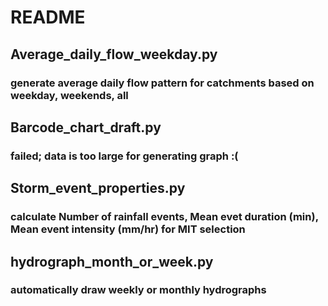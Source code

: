 # README
## Average_daily_flow_weekday.py
### generate average daily flow pattern for catchments based on weekday, weekends, all

## Barcode_chart_draft.py
### failed; data is too large for generating graph :(

## Storm_event_properties.py
### calculate Number of rainfall events, Mean evet duration (min), Mean event intensity (mm/hr) for MIT selection

## hydrograph_month_or_week.py
### automatically draw weekly or monthly hydrographs
